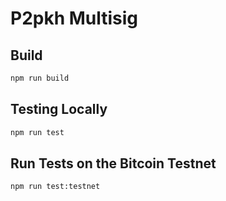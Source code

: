 # P2pkh Multisig

## Build

```sh
npm run build
```

## Testing Locally

```sh
npm run test
```

## Run Tests on the Bitcoin Testnet

```sh
npm run test:testnet
```
